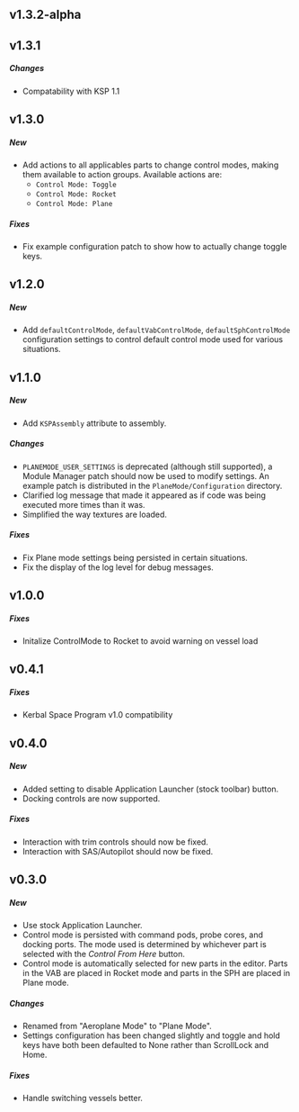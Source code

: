 ## v1.3.2-alpha

## v1.3.1
##### Changes
- Compatability with KSP 1.1

## v1.3.0
##### New
- Add actions to all applicables parts to change control modes, making them available to action groups. Available actions are:
  - `Control Mode: Toggle`
  - `Control Mode: Rocket`
  - `Control Mode: Plane`

##### Fixes
- Fix example configuration patch to show how to actually change toggle keys.

## v1.2.0
##### New
- Add `defaultControlMode`, `defaultVabControlMode`, `defaultSphControlMode` configuration settings to control default
  control mode used for various situations.

## v1.1.0
##### New
- Add `KSPAssembly` attribute to assembly.

##### Changes
- `PLANEMODE_USER_SETTINGS` is deprecated (although still supported), a Module Manager patch should now be used to
  modify settings.  An example patch is distributed in the `PlaneMode/Configuration` directory.
- Clarified log message that made it appeared as if code was being executed more times than it was.
- Simplified the way textures are loaded.

##### Fixes
- Fix Plane mode settings being persisted in certain situations.
- Fix the display of the log level for debug messages.

## v1.0.0
##### Fixes
- Initalize ControlMode to Rocket to avoid warning on vessel load

## v0.4.1
##### Fixes
- Kerbal Space Program v1.0 compatibility

## v0.4.0
##### New
- Added setting to disable Application Launcher (stock toolbar) button.
- Docking controls are now supported.

##### Fixes
- Interaction with trim controls should now be fixed.
- Interaction with SAS/Autopilot should now be fixed.

## v0.3.0
##### New
- Use stock Application Launcher.
- Control mode is persisted with command pods, probe cores, and docking ports. The mode used is determined by whichever
  part is selected with the *Control From Here* button.
- Control mode is automatically selected for new parts in the editor. Parts in the VAB are placed in Rocket mode and
  parts in the SPH are placed in Plane mode.

##### Changes
- Renamed from "Aeroplane Mode" to "Plane Mode".
- Settings configuration has been changed slightly and toggle and hold keys have both been defaulted to None rather
  than ScrollLock and Home.

##### Fixes
- Handle switching vessels better.
